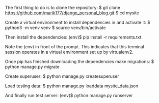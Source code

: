 The first thing to do is to clone the repository:
$ git clone https://github.com/marik177/django_personal_blog.git
$ cd mysite

Create a virtual environment to install dependencies in and activate it:
$ python3 -m venv venv
$ source venv/bin/activate

Then install the dependencies:
(env)$ pip install -r requirements.txt

Note the (env) in front of the prompt. 
This indicates that this terminal session operates in a virtual environment set up by virtualenv2.

Once pip has finished downloading the dependencies make migrations:
$ python manage.py migrate

Create superuser:
$ python manage.py createsuperuser

Load testing data:
$ python manage.py loaddata mysite_data.json

And finally run test server:
(env)$ python manage.py runserver
